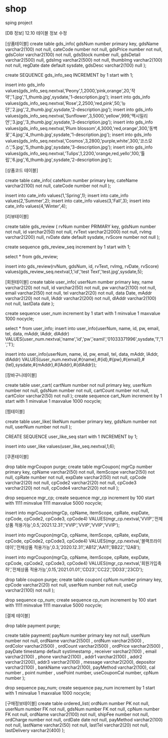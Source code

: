 # shop
sping project

[DB 정보] 12.10 테이블 정보 수정 

[상품테이블] 
create table gds_info(
    gdsNum number primary key,
    gdsName varchar2(100) not null,
    cateCode number not null,
    gdsPrice number not null,
    gdsColor varchar2(100) not null, 
    gdsStock number null,
    gdsDetail varchar2(500) null,
    gdsImg varchar2(500) not null,
    thumbImg varchar2(100) not null,
    regDate date default sysdate,
    gdsDesc varchar2(100) null
);

create SEQUENCE gds_info_seq
INCREMENT by 1
start with 1;

insert into gds_info values(gds_info_seq.nextval,'Peony',1,2000,'pink,orange',20,'작약','1.jpg','1_thumb.jpg',sysdate,'1-description.jpg');
insert into gds_info values(gds_info_seq.nextval,'Rose',2,2500,'red,pink',50,'뉴던','2.jpg','2_thumb.jpg',sysdate,'2-description.jpg');
insert into gds_info values(gds_info_seq.nextval,'Sunflower',3,5000,'yellow',999,'맥시밀리언','3.jpg','3_thumb.jpg',sysdate,'3-description.jpg');
insert into gds_info values(gds_info_seq.nextval,'Plum blossom',4,3000,'red,orange',300,'동백꽃','4.jpg','4_thumb.jpg',sysdate,'1-description.jpg');
insert into gds_info values(gds_info_seq.nextval,'Cosmos',3,2800,'purple,white',300,'코스모스','5.jpg','5_thumb.jpg',sysdate,'3-description.jpg');
insert into gds_info values(gds_info_seq.nextval,'Tulips',1,2200,'orange,red,yello',100,'튤립','6.jpg','6_thumb.jpg',sysdate,'2-description.jpg');

[상품코드 테이블] 

create table cate_info(
  cateNum number primary key,
  cateName varchar2(100) not null,
  cateCode number not null
);

insert into cate_info values(1,'Spring',1);
insert into cate_info values(2,'Summer',2);
insert into cate_info values(3,'Fall',3);
insert into cate_info values(4,'Winter',4);


[리뷰테이블]

create table gds_review (
    rvNum      number       PRIMARY key,
    gdsNum      number          not null,
    id      varchar2(50)   not null,
    rvText      varchar2(2000)  not null,
    rvImg      varchar2(200)  null,
    rvDate     date            default sysdate,
    rvScore    number        not null
);

create sequence gds_review_seq
increment by 1
start with 1;

select * from gds_review;

insert into gds_review(rvNum, gdsNum, id, rvText, rvImg, rvDate, rvScore)
values(gds_review_seq.nextval,1,'id','test Text','test.jpg',sysdate,5);

[회원테이블]
create table user_info(
    userNum number primary key,
    name varchar2(20) not null,
    id varchar2(50) not null,
    pw varchar2(100) not null,
    email varchar2(50) not null,
    tel varchar2(20) not null,
    data Date, 
    mAddr varchar2(20) not null,
    lAddr varchar2(200) not null,
    dlAddr varchar2(100) not null,
    lastData date
);

create sequence user_num
    increment by 1
    start with 1
    minvalue 1
    maxvalue 1000
    nocycle;

select * from user_info;
insert into user_info(userNum, name, id, pw, email, tel, data, mAddr, lAddr, dlAddr)
VALUES(user_num.nextval,'name','id','pw','eamil','01033371996',sysdate,'1','1','1');

insert into user_info(userNum, name, id, pw, email, tel, data, mAddr, lAddr, dlAddr)
VALUES(user_num.nextval,#{name},#{id},#{pw},#{email},#{tel},sysdate,#{mAddr},#{lAddr},#{dlAddr});

[장바구니테이블] 

create table user_cart(
    cartNum number not null primary key,
    userNum number not null, 
    gdsNum  number not null, 
    cartCount number not null,
    cartColor varchar2(50) not null
);
create sequence cart_Num
    increment by 1
    start with 1
    minvalue 1
    maxvalue 1000
    nocycle;
 
[찜테이블]

create table user_like(
  likeNum number primary key,
  gdsNum number not null,
  userNum number not null
);

CREATE SEQUENCE user_like_seq
start with 1
INCREMENT by 1;

insert into user_like values(user_like_seq.nextval,1,6);

[쿠폰테이블]

drop table mgrCoupon purge;
create table mgrCoupon(
    mgrCp number primary key,
    cpName varchar2(50) not null,
    itemScope varchar2(50) not null,
    cpRate number not null,
    expDate varchar2(50) not null,
    cpCode varchar2(20) not null,
    cpCode2 varchar2(20) not null,
    cpCode3 varchar2(20) not null,
    cpCode4 varchar2(20) not null
);

drop sequence mgr_cp;
create sequence mgr_cp
    increment by 100
    start with 1111
    minvalue 1111
    maxvalue 5000
    nocycle;

insert into mgrCoupon(mgrCp, cpName, itemScope, cpRate, expDate, cpCode, cpCode2, cpCode3, cpCode4)
VALUES(mgr_cp.nextval,'VVIP','전체상품 적용가능',0.5,'2021.12.31','VVIP','VVIP','VVIP','VVIP');

insert into mgrCoupon(mgrCp, cpName, itemScope, cpRate, expDate, cpCode, cpCode2, cpCode3, cpCode4)
            VALUES(mgr_cp.nextval,'블랙프라이데이','전체상품 적용가능',0.3,'2020.12.31','AB12','AA11','BB22','12AB');

insert into mgrCoupon(mgrCp, cpName, itemScope, cpRate, expDate, cpCode, cpCode2, cpCode3, cpCode4)
VALUES(mgr_cp.nextval,'회원가입축하','전체상품 적용가능',0.15,'2021.01.01','CD23','CC22','DD33','23CD');

drop table coupon purge;
create table coupon(
    cpNum number primary key,
    cpCode varchar2(20) not null,
    userNum number not null,
    useCp varchar2(100) not null
);

drop sequence cp_num;
create sequence cp_num
    increment by 100
    start with 1111
    minvalue 1111
    maxvalue 5000
    nocycle;

[결제 테이블]

drop table payment purge;

create table payment(
  payNum number primary key not null,
  userNum  number not null,
  ordName      varchar2(500)   ,
  ordNum       varchar2(500)   ,
ordColor     varchar2(500)    , 
  ordCount     varchar2(500)        ,
  ordPrice     varchar2(500)        ,
 payDate          timestamp default systimestamp ,
 receiver      varchar2(100)    , 
 email       varchar2(100) ,
phone      varchar2(100) ,
addr1 varchar2(100) ,
    addr2 varchar2(200),
    addr3 varchar2(100)  ,
message varchar2(200),
depositor varchar2(100)  ,
bankName  varchar2(100),
payMethod varchar2(100),
cal number  ,
point number ,
usePoint number,
useCouponCal number,
cpNum number
);

drop sequence pay_num;
create sequence pay_num
    increment by 1
    start with 1
    minvalue 1
    maxvalue 1000
    nocycle;


[구매정보테이블] 
create table ordered_list(
  ordNum number PK not null,
  userNum number FK not null,
  gdsNum number FK not null,
  cpNum number FK not null,
  ordName varchar2(100) not null,
  shipFee number not null,
  ordCharge number not null,
  ordDate date not null,
  payMethod varchar2(100) not null,
  lastName varchar2(50) not null,
  lastTel varchar2(20) not null,
  lastDelivery varchar2(400)
);

